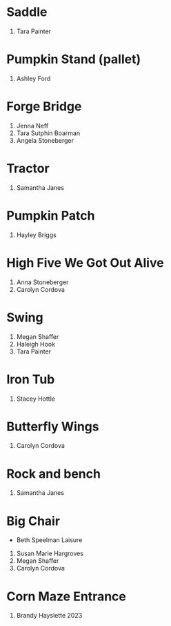 # Saddle
1. Tara Painter


# Pumpkin Stand (pallet)
1. Ashley Ford

# Forge Bridge
1. Jenna Neff
2. Tara Sutphin Boarman
3. Angela Stoneberger

# Tractor
1. Samantha Janes

# Pumpkin Patch
1. Hayley Briggs

# High Five We Got Out Alive
1. Anna Stoneberger
2. Carolyn Cordova

# Swing
1. Megan Shaffer
2. Haleigh Hook
3. Tara Painter

# Iron Tub
1. Stacey Hottle

# Butterfly Wings
1. Carolyn Cordova

# Rock and bench
1. Samantha Janes

# Big Chair
- Beth Speelman Laisure
1. Susan Marie Hargroves
2. Megan Shaffer
3. Carolyn Cordova

# Corn Maze Entrance
1. Brandy Hayslette 2023